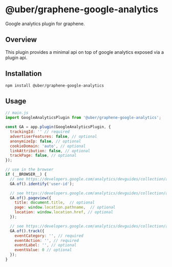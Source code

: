 # @uber/graphene-google-analytics

Google analytics plugin for graphene.

## Overview

This plugin provides a minimal api on top of google analytics exposed via a plugin api.

## Installation

```
npm install @uber/graphene-google-analytics
```

## Usage
```js
// main.js
import GoogleAnalyticsPlugin from '@uber/graphene-google-analytics';

const GA = app.plugin(GoogleAnalyticsPlugin, {
  trackingId: '' // required
  advertiserFeatures: false, // optional
  anonymizeIp: false, // optional
  cookieDomain: 'auto', // optional
  linkAttribution: false, // optional
  trackPage: false, // optional
});

// use in the browser
if (__BROWSER__) {
  // see https://developers.google.com/analytics/devguides/collection/analyticsjs/cookies-user-id
  GA.of().identify('user-id');

  // see https://developers.google.com/analytics/devguides/collection/analyticsjs/pages
  GA.of().pageview({
    title: document.title,  // optional
    page: window.location.pathname,  // optional
    location: window.location.href, // optional
  });

  // see https://developers.google.com/analytics/devguides/collection/analyticsjs/pages
  GA.of().track({
    eventCategory: '', // required
    eventAction: '', // required
    eventLabel: '', // optional
    eventValue: 0 // optional
  });
}
```
